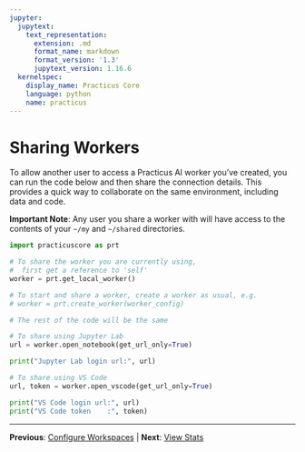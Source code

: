 ```yaml
---
jupyter:
  jupytext:
    text_representation:
      extension: .md
      format_name: markdown
      format_version: '1.3'
      jupytext_version: 1.16.6
  kernelspec:
    display_name: Practicus Core
    language: python
    name: practicus
---
```


# Sharing Workers

To allow another user to access a Practicus AI worker you’ve created, you can run the code below and then share the connection details. This provides a quick way to collaborate on the same environment, including data and code.

**Important Note**: Any user you share a worker with will have access to the contents of your `~/my` and `~/shared` directories.

```python
import practicuscore as prt 

# To share the worker you are currently using,
#  first get a reference to 'self'
worker = prt.get_local_worker()

# To start and share a worker, create a worker as usual, e.g.
# worker = prt.create_worker(worker_config)

# The rest of the code will be the same
```

```python
# To share using Jupyter Lab
url = worker.open_notebook(get_url_only=True)

print("Jupyter Lab login url:", url)
```

```python
# To share using VS Code
url, token = worker.open_vscode(get_url_only=True)

print("VS Code login url:", url)
print("VS Code token    :", token)
```


---

**Previous**: [Configure Workspaces](configure-workspaces.md) | **Next**: [View Stats](view-stats.md)
